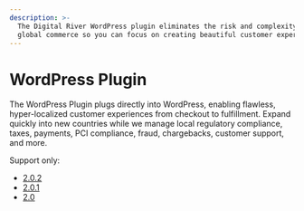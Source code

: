 ```yaml
---
description: >-
  The Digital River WordPress plugin eliminates the risk and complexity of
  global commerce so you can focus on creating beautiful customer experiences.
---
```


# WordPress Plugin

The WordPress Plugin plugs directly into WordPress, enabling flawless, hyper-localized customer experiences from checkout to fulfillment. Expand quickly into new countries while we manage local regulatory compliance, taxes, payments, PCI compliance, fraud, chargebacks, customer support, and more.

Support only:

* [2.0.2](https://docs.digitalriver.com/wordpress/v/2.0.2/)
* [2.0.1](https://docs.digitalriver.com/wordpress/v/2.0.1/)
* [2.0](https://docs.digitalriver.com/wordpress/v/2.0-1/)

